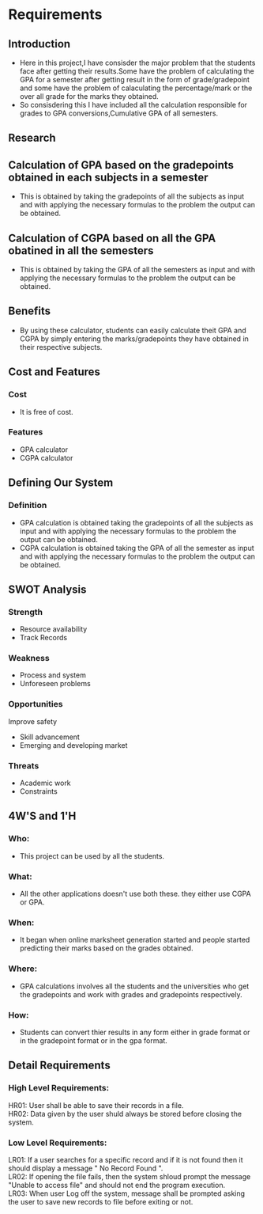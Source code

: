 # Requirements
## Introduction
* Here in this project,I have consisder the major problem that the students face after getting their results.Some have the problem of calculating the GPA for a semester after getting result in the form of grade/gradepoint and some have the problem of calaculating the percentage/mark or the over all grade for the marks they obtained.
* So consisdering this I have included all the calculation responsible for grades to GPA conversions,Cumulative GPA of all semesters.
## Research
## Calculation of GPA based on the gradepoints obtained in each subjects in a semester
* This is obtained by taking the gradepoints of all the subjects as input and with applying the necessary formulas to the problem the output can be obtained.
## Calculation of CGPA based on all the GPA obatined in all the semesters
* This is obtained by taking the GPA of all the semesters as input and with applying the necessary formulas to the problem the output can be obtained.
## Benefits
* By using these calculator, students can easily calculate theit GPA and CGPA by simply entering the marks/gradepoints they have obtained in their respective subjects.
## Cost and Features
### Cost
* It is free of cost.
### Features
* GPA calculator
* CGPA calculator
## Defining Our System
### Definition
* GPA calculation is obtained taking the gradepoints of all the subjects as input and with applying the necessary formulas to the problem the output can be obtained. 
* CGPA calculation is obtained taking the GPA of all the semester as input and with applying the necessary formulas to the problem the output can be obtained.
## SWOT Analysis
### Strength
* Resource availability
* Track Records
### Weakness
* Process and system
* Unforeseen problems
### Opportunities
Improve safety
* Skill advancement
* Emerging and developing market
### Threats
* Academic work
* Constraints
## 4W'S and 1'H
### Who:
* This project can be used by all the students.
### What:
* All the other applications doesn't use both these. they either use CGPA or GPA.
### When:
* It began when online marksheet generation started and people started predicting their marks based on the grades obtained.
### Where:
* GPA calculations involves all the students and the universities who get the gradepoints and work with grades and gradepoints respectively.
### How:
* Students can convert thier results in any form either in grade format or in the gradepoint format or in the gpa format.
## Detail Requirements
### High Level Requirements:
HR01: User shall be able to save their records in a file.                       
HR02: Data given by the user shuld always be stored before closing the system.                                                                           
### Low Level Requirements:
LR01: If a user searches for a specific record and if it is not found then it should display a message " No Record Found ".                    
LR02: If opening the file fails, then the system shloud prompt the message "Unable to access file" and should not end the program execution.   
LR03: When user Log off the system, message shall be prompted asking the user to save new records to file before exiting or not.          
                                                                                                                                         


